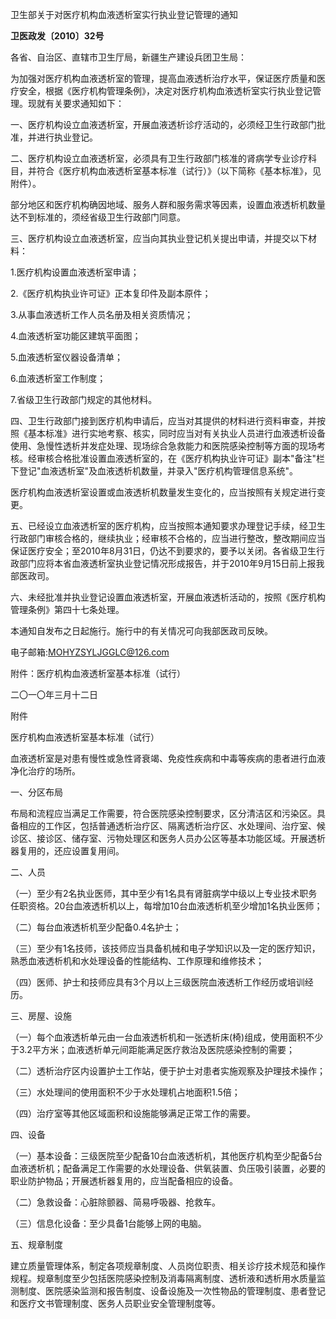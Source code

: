 卫生部关于对医疗机构血液透析室实行执业登记管理的通知

**卫医政发〔2010〕32号**

各省、自治区、直辖市卫生厅局，新疆生产建设兵团卫生局：

为加强对医疗机构血液透析室的管理，提高血液透析治疗水平，保证医疗质量和医疗安全，根据《医疗机构管理条例》，决定对医疗机构血液透析室实行执业登记管理。现就有关要求通知如下：

一、医疗机构设立血液透析室，开展血液透析诊疗活动的，必须经卫生行政部门批准，并进行执业登记。

二、医疗机构设立血液透析室，必须具有卫生行政部门核准的肾病学专业诊疗科目，并符合《医疗机构血液透析室基本标准（试行）》（以下简称《基本标准》，见附件）。

部分地区和医疗机构确因地域、服务人群和服务需求等因素，设置血液透析机数量达不到标准的，须经省级卫生行政部门同意。

三、医疗机构设立血液透析室，应当向其执业登记机关提出申请，并提交以下材料：

1.医疗机构设置血液透析室申请；

2.《医疗机构执业许可证》正本复印件及副本原件；

3.从事血液透析工作人员名册及相关资质情况；

4.血液透析室功能区建筑平面图；

5.血液透析室仪器设备清单；

6.血液透析室工作制度；

7.省级卫生行政部门规定的其他材料。

四、卫生行政部门接到医疗机构申请后，应当对其提供的材料进行资料审查，并按照《基本标准》进行实地考察、核实，同时应当对有关执业人员进行血液透析设备使用、急慢性透析并发症处理、现场综合急救能力和医院感染控制等方面的现场考核。经审核合格批准设置血液透析室的，在《医疗机构执业许可证》副本"备注"栏下登记"血液透析室"及血液透析机数量，并录入"医疗机构管理信息系统"。

医疗机构血液透析室设置或血液透析机数量发生变化的，应当按照有关规定进行变更。

五、已经设立血液透析室的医疗机构，应当按照本通知要求办理登记手续，经卫生行政部门审核合格的，继续执业；经审核不合格的，应当进行整改，整改期间应当保证医疗安全；至2010年8月31日，仍达不到要求的，要予以关闭。各省级卫生行政部门应将本省血液透析室执业登记情况形成报告，并于2010年9月15日前上报我部医政司。

六、未经批准并执业登记设置血液透析室，开展血液透析活动的，按照《医疗机构管理条例》第四十七条处理。

本通知自发布之日起施行。施行中的有关情况可向我部医政司反映。

电子邮箱:MOHYZSYLJGGLC@126.com

附件：医疗机构血液透析室基本标准（试行）

二〇一〇年三月十二日

附件

医疗机构血液透析室基本标准（试行）

血液透析室是对患有慢性或急性肾衰竭、免疫性疾病和中毒等疾病的患者进行血液净化治疗的场所。

一、分区布局

布局和流程应当满足工作需要，符合医院感染控制要求，区分清洁区和污染区。具备相应的工作区，包括普通透析治疗区、隔离透析治疗区、水处理间、治疗室、候诊区、接诊区、储存室、污物处理区和医务人员办公区等基本功能区域。开展透析器复用的，还应设置复用间。

二、人员

（一）至少有2名执业医师，其中至少有1名具有肾脏病学中级以上专业技术职务任职资格。20台血液透析机以上，每增加10台血液透析机至少增加1名执业医师；

（二）每台血液透析机至少配备0.4名护士；

（三）至少有1名技师，该技师应当具备机械和电子学知识以及一定的医疗知识，熟悉血液透析机和水处理设备的性能结构、工作原理和维修技术；

（四）医师、护士和技师应具有3个月以上三级医院血液透析工作经历或培训经历。

三、房屋、设施

（一）每个血液透析单元由一台血液透析机和一张透析床(椅)组成，使用面积不少于3.2平方米；血液透析单元间距能满足医疗救治及医院感染控制的需要；

（二）透析治疗区内设置护士工作站，便于护士对患者实施观察及护理技术操作；

（三）水处理间的使用面积不少于水处理机占地面积1.5倍；

（四）治疗室等其他区域面积和设施能够满足正常工作的需要。

四、设备

（一）基本设备：三级医院至少配备10台血液透析机，其他医疗机构至少配备5台血液透析机；配备满足工作需要的水处理设备、供氧装置、负压吸引装置，必要的职业防护物品；开展透析器复用的，应当配备相应的设备。

（二）急救设备：心脏除颤器、简易呼吸器、抢救车。

（三）信息化设备：至少具备1台能够上网的电脑。

五、规章制度

建立质量管理体系，制定各项规章制度、人员岗位职责、相关诊疗技术规范和操作规程。规章制度至少包括医院感染控制及消毒隔离制度、透析液和透析用水质量监测制度、医院感染监测和报告制度、设备设施及一次性物品的管理制度、患者登记和医疗文书管理制度、医务人员职业安全管理制度等。